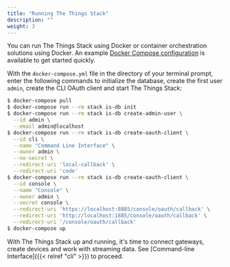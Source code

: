 ```yaml
---
title: "Running The Things Stack"
description: ""
weight: 3
---
```


You can run The Things Stack using Docker or container orchestration solutions using Docker. An example [Docker Compose configuration](https://github.com/TheThingsNetwork/lorawan-stack/tree/master/docker-compose.yml) is available to get started quickly.

With the `docker-compose.yml` file in the directory of your terminal prompt, enter the following commands to initialize the database, create the first user `admin`, create the CLI OAuth client and start The Things Stack:

```bash
$ docker-compose pull
$ docker-compose run --rm stack is-db init
$ docker-compose run --rm stack is-db create-admin-user \
  --id admin \
  --email admin@localhost
$ docker-compose run --rm stack is-db create-oauth-client \
  --id cli \
  --name "Command Line Interface" \
  --owner admin \
  --no-secret \
  --redirect-uri 'local-callback' \
  --redirect-uri 'code'
$ docker-compose run --rm stack is-db create-oauth-client \
  --id console \
  --name "Console" \
  --owner admin \
  --secret console \
  --redirect-uri 'https://localhost:8885/console/oauth/callback' \
  --redirect-uri 'http://localhost:1885/console/oauth/callback' \
  --redirect-uri '/console/oauth/callback'
$ docker-compose up
```

With The Things Stack up and running, it's time to connect gateways, create devices and work with streaming data. See [Command-line Interface]({{< relref "cli" >}}) to proceed.
